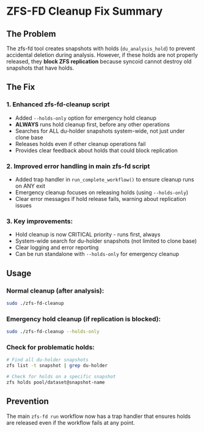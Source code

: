 # ZFS-FD Cleanup Fix Summary

## The Problem
The zfs-fd tool creates snapshots with holds (`du_analysis_hold`) to prevent accidental deletion during analysis. However, if these holds are not properly released, they **block ZFS replication** because syncoid cannot destroy old snapshots that have holds.

## The Fix

### 1. Enhanced zfs-fd-cleanup script
- Added `--holds-only` option for emergency hold cleanup
- **ALWAYS** runs hold cleanup first, before any other operations
- Searches for ALL du-holder snapshots system-wide, not just under clone base
- Releases holds even if other cleanup operations fail
- Provides clear feedback about holds that could block replication

### 2. Improved error handling in main zfs-fd script
- Added trap handler in `run_complete_workflow()` to ensure cleanup runs on ANY exit
- Emergency cleanup focuses on releasing holds (using `--holds-only`)
- Clear error messages if hold release fails, warning about replication issues

### 3. Key improvements:
- Hold cleanup is now CRITICAL priority - runs first, always
- System-wide search for du-holder snapshots (not limited to clone base)
- Clear logging and error reporting
- Can be run standalone with `--holds-only` for emergency cleanup

## Usage

### Normal cleanup (after analysis):
```bash
sudo ./zfs-fd-cleanup
```

### Emergency hold cleanup (if replication is blocked):
```bash
sudo ./zfs-fd-cleanup --holds-only
```

### Check for problematic holds:
```bash
# Find all du-holder snapshots
zfs list -t snapshot | grep du-holder

# Check for holds on a specific snapshot
zfs holds pool/dataset@snapshot-name
```

## Prevention
The main `zfs-fd run` workflow now has a trap handler that ensures holds are released even if the workflow fails at any point.
